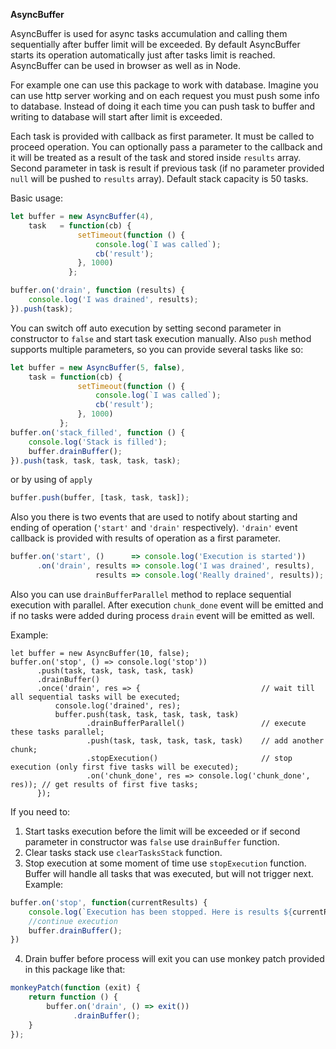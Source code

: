 **AsyncBuffer** 

AsyncBuffer is used for async tasks accumulation and calling them sequentially after buffer limit will be exceeded.
By default AsyncBuffer starts its operation automatically just after tasks limit is reached.
AsyncBuffer can be used in browser as well as in Node.

For example one can use this package to work with database.
Imagine you can use http server working and on each request you must push some info to database.
Instead of doing it each time you can push task to buffer and writing to database will start after limit is exceeded.

Each task is provided with callback as first parameter. It must be called to proceed operation.
You can optionally pass a parameter to the callback and it will be treated as a result of the task and stored inside `results` array.
Second parameter in task is result if previous task (if no parameter provided `null` will be pushed to `results` array).
Default stack capacity is 50 tasks.

Basic usage:
```javascript
let buffer = new AsyncBuffer(4),
    task   = function(cb) {
               setTimeout(function () {
                   console.log(`I was called`);
                   cb('result');
               }, 1000)
             };

buffer.on('drain', function (results) {
    console.log('I was drained', results);
}).push(task);
```

You can switch off auto execution by setting second parameter in constructor to `false` and start task execution manually.
Also `push` method supports multiple parameters, so you can provide several tasks like so:
```javascript
let buffer = new AsyncBuffer(5, false),
    task = function(cb) {
               setTimeout(function () {
                   console.log(`I was called`);
                   cb('result');
               }, 1000)
           };
buffer.on('stack_filled', function () {
    console.log('Stack is filled');
    buffer.drainBuffer();
}).push(task, task, task, task, task);
```
or by using of `apply`
```javascript
buffer.push(buffer, [task, task, task]);
```
Also you there is two events that are used to notify about starting and ending of operation (`'start'` and `'drain'` respectively).
`'drain'` event callback is provided with results of operation as a first parameter.
```javascript
buffer.on('start', ()      => console.log('Execution is started'))
      .on('drain', results => console.log('I was drained', results), 
                   results => console.log('Really drained', results));
```
Also you can use `drainBufferParallel` method to replace sequential execution with parallel.
After execution `chunk_done` event will be emitted and if no tasks were added during process `drain` event will be emitted as well.

Example:
```
let buffer = new AsyncBuffer(10, false);
buffer.on('stop', () => console.log('stop'))
      .push(task, task, task, task, task)
      .drainBuffer()
      .once('drain', res => {                           // wait till all sequential tasks will be executed;
          console.log('drained', res);
          buffer.push(task, task, task, task, task) 
                 .drainBufferParallel()                 // execute these tasks parallel;
                 .push(task, task, task, task, task)    // add another chunk;
                 .stopExecution()                       // stop execution (only first five tasks will be executed);
                 .on('chunk_done', res => console.log('chunk_done', res)); // get results of first five tasks;
      });
```

If you need to:

1. Start tasks execution before the limit will be exceeded or if second parameter in constructor was `false` use `drainBuffer` function.
2. Clear tasks stack use `clearTasksStack` function.
3. Stop execution at some moment of time use `stopExecution` function. Buffer will handle all tasks that was executed, but will not trigger next. Example:
```javascript
buffer.on('stop', function(currentResults) {
    console.log(`Execution has been stopped. Here is results ${currentResults}`);
    //continue execution
    buffer.drainBuffer();
})
```
4. Drain buffer before process will exit you can use monkey patch provided in this package like that:
```javascript
monkeyPatch(function (exit) {
    return function () {
        buffer.on('drain', () => exit())
              .drainBuffer();
    }
});
```